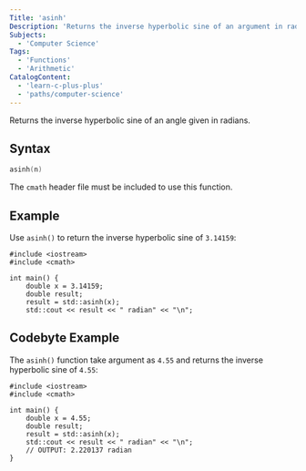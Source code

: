 ```yaml
---
Title: 'asinh'
Description: 'Returns the inverse hyperbolic sine of an argument in radians.'
Subjects:
  - 'Computer Science'
Tags:
  - 'Functions'
  - 'Arithmetic'
CatalogContent:
  - 'learn-c-plus-plus'
  - 'paths/computer-science'
---
```


Returns the inverse hyperbolic sine of an angle given in radians.

## Syntax

```cpp
asinh(n)
```

The `cmath` header file must be included to use this function.

## Example

Use `asinh()` to return the inverse hyperbolic sine of `3.14159`:

```shell
#include <iostream>
#include <cmath>

int main() {
    double x = 3.14159;
    double result;
    result = std::asinh(x);
    std::cout << result << " radian" << "\n";
```

## Codebyte Example

The `asinh()` function take argument as `4.55` and returns the inverse hyperbolic sine of `4.55`:

```codebyte/cpp
#include <iostream>
#include <cmath>

int main() {
    double x = 4.55;
    double result;
    result = std::asinh(x);
    std::cout << result << " radian" << "\n";
    // OUTPUT: 2.220137 radian
}
```
